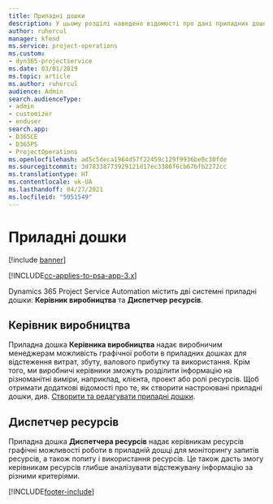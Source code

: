 ```yaml
---
title: Приладні дошки
description: У цьому розділі наведено відомості про дані приладних дошок для звітування, включених до програми Dynamics 365 Project Service Automation.
author: ruhercul
manager: kfend
ms.service: project-operations
ms.custom:
- dyn365-projectservice
ms.date: 03/01/2019
ms.topic: article
ms.author: ruhercul
audience: Admin
search.audienceType:
- admin
- customizer
- enduser
search.app:
- D365CE
- D365PS
- ProjectOperations
ms.openlocfilehash: ad5c5deca1964d57f22459c129f9936be0c30fde
ms.sourcegitcommit: 3d78338773929121d17ec3386f6cb67bfb2272cc
ms.translationtype: HT
ms.contentlocale: uk-UA
ms.lasthandoff: 04/27/2021
ms.locfileid: "5951549"
---
```

# <a name="dashboards"></a>Приладні дошки

[!include [banner](../includes/psa-now-project-operations.md)]

[!INCLUDE[cc-applies-to-psa-app-3.x](../includes/cc-applies-to-psa-app-3x.md)]

Dynamics 365 Project Service Automation містить дві системні приладні дошки: **Керівник виробництва** та **Диспетчер ресурсів**.

## <a name="practice-manager"></a>Керівник виробництва 

Приладна дошка **Керівника виробництва** надає виробничим менеджерам можливість графічної роботи в приладних дошках для відстеження витрат, збуту, валового прибутку та використання. Крім того, ми виробничі керівники зможуть розділити інформацію на різноманітні виміри, наприклад, клієнта, проект або ролі ресурсів. Щоб отримати додаткові відомості про те, як створити настроювані приладні дошки, див. [Створити та редагувати приладні дошки](/dynamics365/customerengagement/on-premises/customize/create-edit-dashboards).

## <a name="resource-manager"></a>Диспетчер ресурсів 

Приладна дошка **Диспетчера ресурсів** надає керівникам ресурсів графічні можливості роботи в приладній дошці для моніторингу запитів ресурсів, а також попиту і використання ресурсів. Це також дасть змогу керівникам ресурсів глибше аналізувати відстежувану інформацію за різними критеріями.


[!INCLUDE[footer-include](../includes/footer-banner.md)]